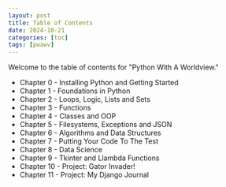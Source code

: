 ```yaml
---
layout: post
title: Table of Contents
date: 2024-10-21
categories: [toc]
tags: [pwawv]
---
```


Welcome to the table of contents for "Python With A Worldview."

* Chapter 0 - Installing Python and Getting Started
* Chapter 1 - Foundations in Python
* Chapter 2 - Loops, Logic, Lists and Sets
* Chapter 3 - Functions
* Chapter 4 - Classes and OOP
* Chapter 5 - Filesystems, Exceptions and JSON
* Chapter 6 - Algorithms and Data Structures
* Chapter 7 - Putting Your Code To The Test
* Chapter 8 - Data Science
* Chapter 9 - Tkinter and Llambda Functions
* Chapter 10 - Project: Gator Invader!
* Chapter 11 - Project: My Django Journal